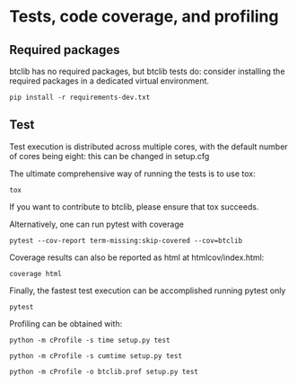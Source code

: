 # Tests, code coverage, and profiling

## Required packages

btclib has no required packages, but btclib tests do:
consider installing the required packages in a dedicated virtual environment.

```shell
pip install -r requirements-dev.txt
```

## Test

Test execution is distributed across multiple cores,
with the default number of cores being eight:
this can be changed in setup.cfg

The ultimate comprehensive way of running the tests is to use tox:

    tox

If you want to contribute to btclib, please ensure that tox succeeds.

Alternatively, one can run pytest with coverage

    pytest --cov-report term-missing:skip-covered --cov=btclib

Coverage results can also be reported as html at htmlcov/index.html:

    coverage html

Finally, the fastest test execution can be accomplished running pytest only

    pytest

Profiling can be obtained with:

    python -m cProfile -s time setup.py test

    python -m cProfile -s cumtime setup.py test

    python -m cProfile -o btclib.prof setup.py test
